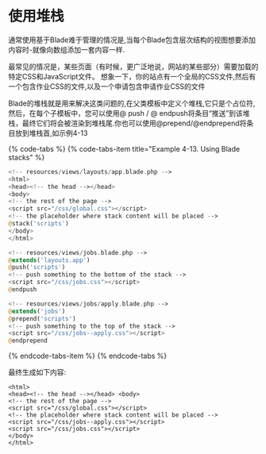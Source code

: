 # 使用堆栈

通常使用基于Blade难于管理的情况是,当每个Blade包含层次结构的视图想要添加内容时-就像向数组添加一套内容一样.

最常见的情况是，某些页面（有时候，更广泛地说，网站的某些部分）需要加载的特定CSS和JavaScript文件。 想象一下，你的站点有一个全局的CSS文件,然后有一个包含作业CSS的文件,以及一个申请包含申请作业CSS的文件

Blade的堆栈就是用来解决这类问题的,在父类模板中定义个堆栈,它只是个占位符,然后，在每个子模板中，您可以使用@ push / @ endpush将条目“推送”到该堆栈，最终它们将会被渲染到堆栈尾.你也可以使用@prepend/@endprepend将条目放到堆栈首,如示例4-13

{% code-tabs %}
{% code-tabs-item title="Example 4-13. Using Blade stacks" %}
```php
<!-- resources/views/layouts/app.blade.php -->
<html>
<head><!-- the head --></head> 
<body>
<!-- the rest of the page -->
<script src="/css/global.css"></script>
<!-- the placeholder where stack content will be placed --> 
@stack('scripts')
</body>
</html>

<!-- resources/views/jobs.blade.php -->
@extends('layouts.app')
@push('scripts')
<!-- push something to the bottom of the stack -->
<script src="/css/jobs.css"></script> 
@endpush

<!-- resources/views/jobs/apply.blade.php -->
@extends('jobs')
@prepend('scripts')
<!-- push something to the top of the stack -->
<script src="/css/jobs--apply.css"></script> 
@endprepend
```
{% endcode-tabs-item %}
{% endcode-tabs %}

最终生成如下内容:

```markup
<html>
<head><!-- the head --></head> <body>
<!-- the rest of the page -->
<script src="/css/global.css"></script>
<!-- the placeholder where stack content will be placed --> 
<script src="/css/jobs--apply.css"></script>
<script src="/css/jobs.css"></script>
</body>
</html>
```

